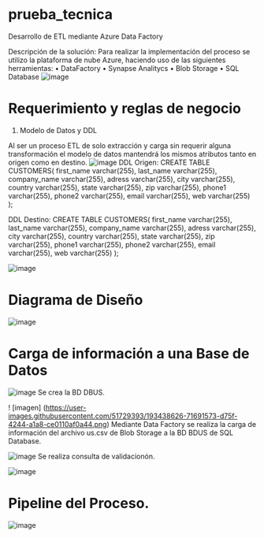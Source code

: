 # prueba_tecnica
Desarrollo de ETL mediante Azure Data Factory

Descripción de la solución: 
Para realizar la implementación del proceso se utilizo la plataforma de nube Azure, haciendo uso de las siguientes herramientas:
•	DataFactory
•	Synapse Analitycs
•	Blob Storage
•	SQL Database
![image](https://user-images.githubusercontent.com/51729393/193438478-8509cfd7-6dcf-4101-b391-dd0054996da6.png)

# Requerimiento y  reglas de negocio

1.	Modelo de Datos y DDL

Al ser un proceso ETL de solo extracción y carga sin requerir alguna transformación el modelo de datos mantendrá los mismos atributos tanto en origen como en destino.
![image](https://user-images.githubusercontent.com/51729393/193438434-6a8334fb-d293-4fa2-aa60-ed4cea0a9997.png)
DDL Origen:
CREATE TABLE CUSTOMERS(
    first_name varchar(255),
    last_name varchar(255),
    company_name varchar(255),
    adress varchar(255),
    city varchar(255),
    country varchar(255),
    state varchar(255),
    zip varchar(255),
    phone1 varchar(255),
    phone2 varchar(255),
    email varchar(255),
    web varchar(255)
);

DDL Destino:
CREATE TABLE CUSTOMERS(
    first_name varchar(255),
    last_name varchar(255),
    company_name varchar(255),
    adress varchar(255),
    city varchar(255),
    country varchar(255),
    state varchar(255),
    zip varchar(255),
    phone1 varchar(255),
    phone2 varchar(255),
    email varchar(255),
    web varchar(255)
);

![image](https://user-images.githubusercontent.com/51729393/193438405-da767ab8-7eb3-4c8b-b193-3fddeb613df7.png)
# Diagrama de Diseño
![image](https://user-images.githubusercontent.com/51729393/193438543-b213c661-9dcc-4e22-a5a4-d92d9c9c9bc1.png)

# Carga de información a una Base de Datos
![image](https://user-images.githubusercontent.com/51729393/193438563-f3a355a7-8daa-4fff-afdd-64688f0f28d3.png)
Se crea la BD DBUS.

! [imagen] (https://user-images.githubusercontent.com/51729393/193438626-71691573-d75f-4244-a1a8-ce0110af0a44.png)
Mediante Data Factory se realiza la carga de información del archivo us.csv de Blob Storage a la BD BDUS de SQL Database.

![image](https://user-images.githubusercontent.com/51729393/193438675-e834b143-faf7-410a-addb-9e88957cb8d7.png)
Se realiza consulta de validacionón.

![image](https://user-images.githubusercontent.com/51729393/193438697-d2de451f-df56-484c-bd10-98a247aa988f.png)

# Pipeline del Proceso.
![image](https://user-images.githubusercontent.com/51729393/193438715-6e4fbb12-7622-43d2-803e-bf013b6790b7.png)




